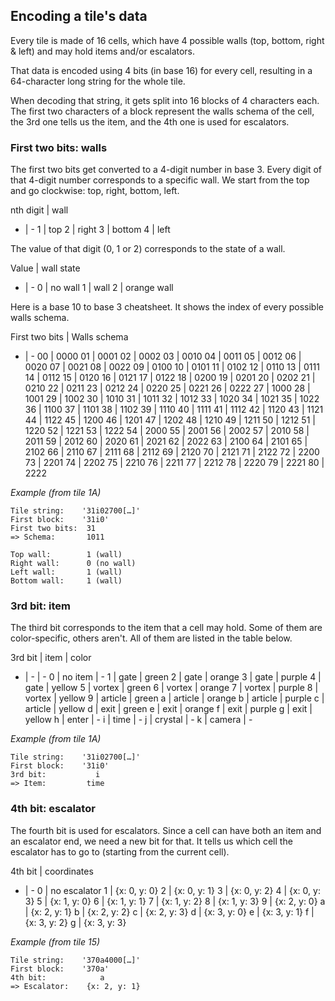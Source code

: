 ## Encoding a tile's data

Every tile is made of 16 cells, which have 4 possible walls (top, bottom, right & left) and may hold items and/or escalators.

That data is encoded using 4 bits (in base 16) for every cell, resulting in a 64-character long string for the whole tile.

When decoding that string, it gets split into 16 blocks of 4 characters each. The first two characters of a block represent the walls schema of the cell, the 3rd one tells us the item, and the 4th one is used for escalators.

### First two bits: walls

The first two bits get converted to a 4-digit number in base 3. Every digit of that 4-digit number corresponds to a specific wall. We start from the top and go clockwise: top, right, bottom, left.

nth digit | wall
- | -
1 | top
2 | right
3 | bottom
4 | left

The value of that digit (0, 1 or 2) corresponds to the state of a wall.

Value | wall state
- | -
0 | no wall
1 | wall
2 | orange wall

Here is a base 10 to base 3 cheatsheet. It shows the index of every possible walls schema.

First two bits | Walls schema
- | -
00 | 0000
01 | 0001
02 | 0002
03 | 0010
04 | 0011
05 | 0012
06 | 0020
07 | 0021
08 | 0022
09 | 0100
10 | 0101
11 | 0102
12 | 0110
13 | 0111
14 | 0112
15 | 0120
16 | 0121
17 | 0122
18 | 0200
19 | 0201
20 | 0202
21 | 0210
22 | 0211
23 | 0212
24 | 0220
25 | 0221
26 | 0222
27 | 1000
28 | 1001
29 | 1002
30 | 1010
31 | 1011
32 | 1012
33 | 1020
34 | 1021
35 | 1022
36 | 1100
37 | 1101
38 | 1102
39 | 1110
40 | 1111
41 | 1112
42 | 1120
43 | 1121
44 | 1122
45 | 1200
46 | 1201
47 | 1202
48 | 1210
49 | 1211
50 | 1212
51 | 1220
52 | 1221
53 | 1222
54 | 2000
55 | 2001
56 | 2002
57 | 2010
58 | 2011
59 | 2012
60 | 2020
61 | 2021
62 | 2022
63 | 2100
64 | 2101
65 | 2102
66 | 2110
67 | 2111
68 | 2112
69 | 2120
70 | 2121
71 | 2122
72 | 2200
73 | 2201
74 | 2202
75 | 2210
76 | 2211
77 | 2212
78 | 2220
79 | 2221
80 | 2222

*Example (from tile 1A)*

```
Tile string:    '31i02700[…]'
First block:    '31i0'
First two bits:  31
=> Schema:       1011

Top wall:        1 (wall)
Right wall:      0 (no wall)
Left wall:       1 (wall)
Bottom wall:     1 (wall)
```

### 3rd bit: item

The third bit corresponds to the item that a cell may hold. Some of them are color-specific, others aren't. All of them are listed in the table below.

3rd bit | item | color
- | - | -
0 | no item | -
1 | gate | green
2 | gate | orange
3 | gate | purple
4 | gate | yellow
5 | vortex | green
6 | vortex | orange
7 | vortex | purple
8 | vortex | yellow
9 | article | green
a | article | orange
b | article | purple
c | article | yellow
d | exit | green
e | exit | orange
f | exit | purple
g | exit | yellow
h | enter | -
i | time | -
j | crystal | -
k | camera | -

*Example (from tile 1A)*

```
Tile string:    '31i02700[…]'
First block:    '31i0'
3rd bit:           i
=> Item:         time
```

### 4th bit: escalator

The fourth bit is used for escalators. Since a cell can have both an item and an escalator end, we need a new bit for that. It tells us which cell the escalator has to go to (starting from the current cell).

4th bit | coordinates
- | -
0 | no escalator
1 | {x: 0, y: 0}
2 | {x: 0, y: 1}
3 | {x: 0, y: 2}
4 | {x: 0, y: 3}
5 | {x: 1, y: 0}
6 | {x: 1, y: 1}
7 | {x: 1, y: 2}
8 | {x: 1, y: 3}
9 | {x: 2, y: 0}
a | {x: 2, y: 1}
b | {x: 2, y: 2}
c | {x: 2, y: 3}
d | {x: 3, y: 0}
e | {x: 3, y: 1}
f | {x: 3, y: 2}
g | {x: 3, y: 3}

*Example (from tile 15)*
```
Tile string:    '370a4000[…]'
First block:    '370a'
4th bit:            a
=> Escalator:    {x: 2, y: 1}
```
